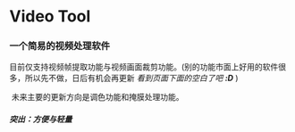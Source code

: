 # Video Tool

### 一个简易的视频处理软件

​		目前仅支持视频帧提取功能与视频画面裁剪功能。(别的功能市面上好用的软件很多，所以先不做，日后有机会再更新 *看到页面下面的空白了吧 **:D*** )

​		未来主要的更新方向是调色功能和掩膜处理功能。

##### 突出：方便与轻量

